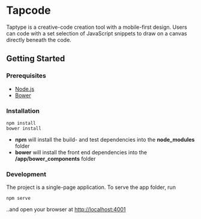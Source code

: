 # Tapcode

Taptype is a creative-code creation tool with a mobile-first design. Users can code with a set selection of JavaScript snippets to draw on a canvas directly beneath the code.
## Getting Started

### Prerequisites

- [Node.js](https://nodejs.org)
- [Bower](https://bower.io)

### Installation


```shell
npm install
bower install
```

- <strong>npm</strong> will install the build- and test dependencies into the <strong>node_modules</strong> folder
- <strong>bower</strong> will install the front end dependencies into the <strong>/app/bower_components</strong> folder

### Development

The project is a single-page application. To serve the app folder, run

```shell
npm serve
```

..and open your browser at [http://localhost:4001](http://localhost:4001)
